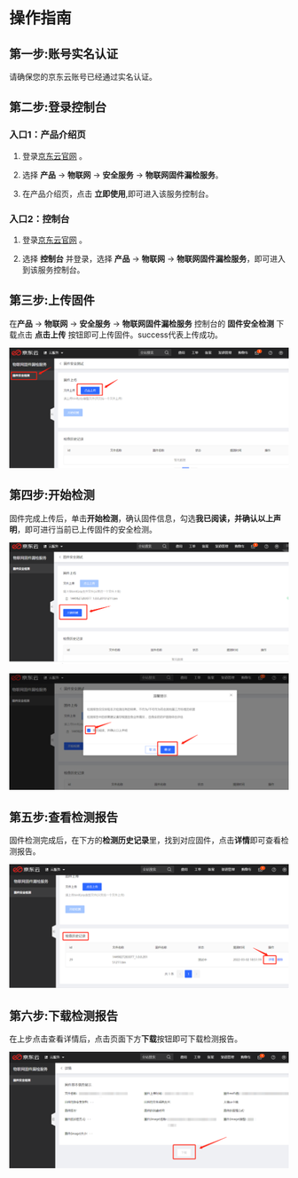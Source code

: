 # 操作指南

## 第一步:账号实名认证
请确保您的京东云账号已经通过实名认证。

## 第二步:登录控制台

### 入口1：产品介绍页

1. 登录[京东云官网](https://www.jdcloud.com/) 。

2. 选择 **产品** -> **物联网** ->  **安全服务** -> **物联网固件漏检服务**。

3. 在产品介绍页，点击 **立即使用**,即可进入该服务控制台。

### 入口2：控制台
1. 登录[京东云官网](https://www.jdcloud.com/) 。

2. 选择 **控制台** 并登录，选择 **产品** -> **物联网** ->  **物联网固件漏检服务**，即可进入到该服务控制台。

## 第三步:上传固件
在**产品** -> **物联网** ->  **安全服务** -> **物联网固件漏检服务** 控制台的 **固件安全检测** 下载点击 **点击上传** 按钮即可上传固件。success代表上传成功。  

![上传固件](../../../../image/IoT/IoT-DevFss/Upload-Bin.png)


## 第四步:开始检测
固件完成上传后，单击**开始检测**，确认固件信息，勾选**我已阅读，并确认以上声明**，即可进行当前已上传固件的安全检测。  

![开始检测](../../../../image/IoT/IoT-DevFss/Start-Detect1.png)

![开始检测](../../../../image/IoT/IoT-DevFss/Start-Detect2.png)

## 第五步:查看检测报告
固件检测完成后，在下方的**检测历史记录**里，找到对应固件，点击**详情**即可查看检测报告。  

![查看检测报告](../../../../image/IoT/IoT-DevFss/View-Report.png)

## 第六步:下载检测报告
在上步点击查看详情后，点击页面下方**下载**按钮即可下载检测报告。

![下载检测报告](../../../../image/IoT/IoT-DevFss/Download-Report.png)
